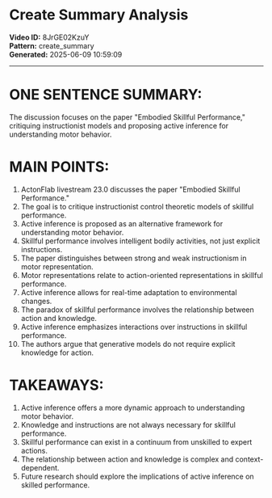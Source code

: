 # Create Summary Analysis

**Video ID:** 8JrGE02KzuY  
**Pattern:** create_summary  
**Generated:** 2025-06-09 10:59:09  

---

# ONE SENTENCE SUMMARY:
The discussion focuses on the paper "Embodied Skillful Performance," critiquing instructionist models and proposing active inference for understanding motor behavior.

# MAIN POINTS:
1. ActonFlab livestream 23.0 discusses the paper "Embodied Skillful Performance."
2. The goal is to critique instructionist control theoretic models of skillful performance.
3. Active inference is proposed as an alternative framework for understanding motor behavior.
4. Skillful performance involves intelligent bodily activities, not just explicit instructions.
5. The paper distinguishes between strong and weak instructionism in motor representation.
6. Motor representations relate to action-oriented representations in skillful performance.
7. Active inference allows for real-time adaptation to environmental changes.
8. The paradox of skillful performance involves the relationship between action and knowledge.
9. Active inference emphasizes interactions over instructions in skillful performance.
10. The authors argue that generative models do not require explicit knowledge for action.

# TAKEAWAYS:
1. Active inference offers a more dynamic approach to understanding motor behavior.
2. Knowledge and instructions are not always necessary for skillful performance.
3. Skillful performance can exist in a continuum from unskilled to expert actions.
4. The relationship between action and knowledge is complex and context-dependent.
5. Future research should explore the implications of active inference on skilled performance.